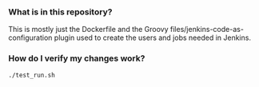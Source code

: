 ### What is in this repository? ###

This is mostly just the Dockerfile and the Groovy files/jenkins-code-as-configuration plugin used to create the users and jobs needed in  Jenkins.

### How do I verify my changes work? ###
```bash
./test_run.sh
```
